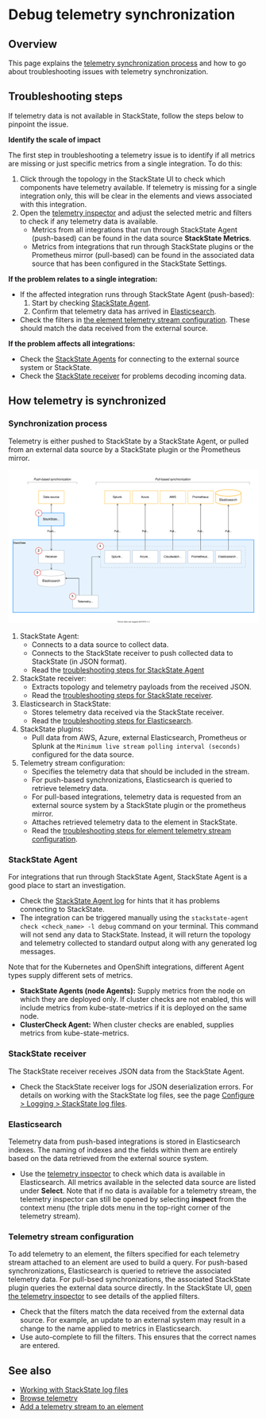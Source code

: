 # Debug telemetry synchronization

## Overview

This page explains the [telemetry synchronization process](#synchronization-process) and how to go about troubleshooting issues with telemetry synchronization.

## Troubleshooting  steps

If telemetry data is not available in StackState, follow the steps below to pinpoint the issue.

**Identify the scale of impact**

The first step in troubleshooting a telemetry issue is to identify if all metrics are missing or just specific metrics from a single integration. To do this: 

1. Click through the topology in the StackState UI to check which components have telemetry available. If telemetry is missing for a single integration only, this will be clear in the elements and views associated with this integration. 
2. Open the [telemetry inspector](/use/metrics-and-events/browse-telemetry.md) and adjust the selected metric and filters to check if any telemetry data is available.
   * Metrics from all integrations that run through StackState Agent (push-based) can be found in the data source **StackState Metrics**. 
   * Metrics from integrations that run through StackState plugins or the Prometheus mirror (pull-based) can be found in the associated data source that has been configured in the StackState Settings. 

**If the problem relates to a single integration:**

* If the affected integration runs through StackState Agent (push-based):
  1. Start by checking [StackState Agent](#stackstate-agent).
  2. Confirm that telemetry data has arrived in [Elasticsearch](#elasticsearch).
* Check the filters in [the element telemetry stream configuration](#telemetry-stream-configuration). These should match the data received from the external source.

**If the problem affects all integrations:**

* Check the [StackState Agents](#stackstate-agent) for connecting to the external source system or StackState.
* Check the [StackState receiver](#stackstate-receiver) for problems decoding incoming data.

## How telemetry is synchronized

### Synchronization process

Telemetry is either pushed to StackState by a StackState Agent, or pulled from an external data source by a StackState plugin or the Prometheus mirror.

![Telemetry synchronization process](/.gitbook/assets/telemetry-sync.svg)

1. StackState Agent:
   * Connects to a data source to collect data.
   * Connects to the StackState receiver to push collected data to StackState (in JSON format).
   * Read the [troubleshooting steps for StackState Agent](#stackstate-agent)
2. StackState receiver:
   * Extracts topology and telemetry payloads from the received JSON.
   * Read the [troubleshooting steps for StackState receiver](#stackstate-receiver).
3. Elasticsearch in StackState:
   * Stores telemetry data received via the StackState receiver. 
   * Read the [troubleshooting steps for Elasticsearch](#elasticsearch). 
4. StackState plugins:
   * Pull data from AWS, Azure, external Elasticsearch, Prometheus or Splunk at the `Minimum live stream polling interval (seconds)` configured for the data source.
5. Telemetry stream configuration:
   * Specifies the telemetry data that should be included in the stream.
   * For push-based synchronizations, Elasticsearch is queried to retrieve telemetry data.
   * For pull-based integrations, telemetry data is requested from an external source system by a StackState plugin or the prometheus mirror.
   * Attaches retrieved telemetry data to the element in StackState.
   * Read the [troubleshooting steps for element telemetry stream configuration](#telemetry-stream-configuration).

### StackState Agent

For integrations that run through StackState Agent, StackState Agent is a good place to start an investigation.
- Check the [StackState Agent log](/setup/agent/about-stackstate-agent.md#deploy-and-run-stackstate-agent-v2) for hints that it has problems connecting to StackState.
- The integration can be triggered manually using the `stackstate-agent check <check_name> -l debug` command on your terminal. This command will not send any data to StackState. Instead, it will return the topology and telemetry collected to standard output along with any generated log messages.

Note that for the Kubernetes and OpenShift integrations, different Agent types supply different sets of metrics. 

- **StackState Agents (node Agents):** Supply metrics from the node on which they are deployed only. If cluster checks are not enabled, this will include metrics from kube-state-metrics if it is deployed on the same node.
- **ClusterCheck Agent:** When cluster checks are enabled, supplies metrics from kube-state-metrics.

### StackState receiver

The StackState receiver receives JSON data from the StackState Agent. 

- Check the StackState receiver logs for JSON deserialization errors. For details on working with the StackState log files, see the page [Configure > Logging > StackState log files](/configure/logging/stackstate-log-files.md).

### Elasticsearch

Telemetry data from push-based integrations is stored in Elasticsearch indexes. The naming of indexes and the fields within them are entirely based on the data retrieved from the external source system.

- Use the [telemetry inspector](/use/metrics-and-events/browse-telemetry.md) to check which data is available in Elasticsearch. All metrics available in the selected data source are listed under **Select**.  Note that if no data is available for a telemetry stream, the telemetry inspector can still be opened by selecting **inspect** from the context menu (the triple dots menu in the top-right corner of the telemetry stream). 

### Telemetry stream configuration

To add telemetry to an element, the filters specified for each telemetry stream attached to an element are used to build a query. For push-based synchronizations, Elasticsearch is queried to retrieve the associated telemetry data. For pull-bsed synchronizations, the associated StackState plugin queries the external data source directly. In the StackState UI, [open the telemetry inspector](/use/metrics-and-events/browse-telemetry.md) to see details  of the applied filters.

- Check that the filters match the data received from the external data source. For example, an update to an external system may result in a change to the name applied to metrics in Elasticsearch.
- Use auto-complete to fill the filters. This ensures that the correct names are entered.

## See also

* [Working with StackState log files](/configure/logging/stackstate-log-files.md)
* [Browse telemetry](/use/metrics-and-events/browse-telemetry.md)
* [Add a telemetry stream to an element](/use/metrics-and-events/add-telemetry-to-element.md)